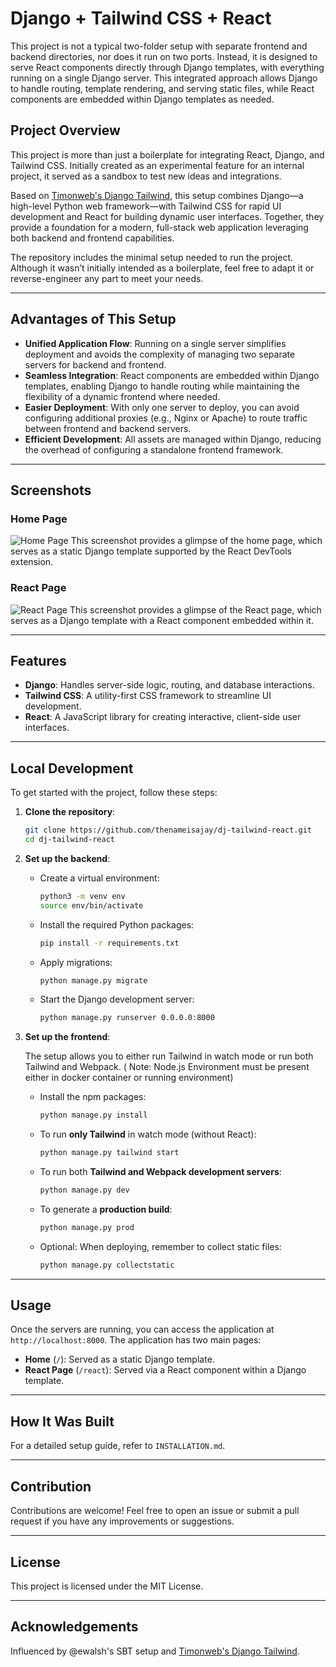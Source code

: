 # Django + Tailwind CSS + React

This project is not a typical two-folder setup with separate frontend and backend directories, nor does it run on two ports. Instead, it is designed to serve React components directly through Django templates, with everything running on a single Django server. This integrated approach allows Django to handle routing, template rendering, and serving static files, while React components are embedded within Django templates as needed.

## Project Overview

This project is more than just a boilerplate for integrating React, Django, and Tailwind CSS. Initially created as an experimental feature for an internal project, it served as a sandbox to test new ideas and integrations.

Based on [Timonweb's Django Tailwind](https://github.com/timonweb/django-tailwind), this setup combines Django—a high-level Python web framework—with Tailwind CSS for rapid UI development and React for building dynamic user interfaces. Together, they provide a foundation for a modern, full-stack web application leveraging both backend and frontend capabilities.

The repository includes the minimal setup needed to run the project. Although it wasn’t initially intended as a boilerplate, feel free to adapt it or reverse-engineer any part to meet your needs.

---

##  Advantages of This Setup
- **Unified Application Flow**: Running on a single server simplifies deployment and avoids the complexity of managing two separate servers for backend and frontend.
- **Seamless Integration**: React components are embedded within Django templates, enabling Django to handle routing while maintaining the flexibility of a dynamic frontend where needed.
- **Easier Deployment**: With only one server to deploy, you can avoid configuring additional proxies (e.g., Nginx or Apache) to route traffic between frontend and backend servers.
- **Efficient Development**: All assets are managed within Django, reducing the overhead of configuring a standalone frontend framework.

---

## Screenshots

### Home Page

![Home Page](https://github.com/thenameisajay/django-tailwind-react/blob/main/screenshots/home.png)
This screenshot provides a glimpse of the home page, which serves as a static Django template supported by the React DevTools extension.


### React Page
![React Page](https://github.com/thenameisajay/django-tailwind-react/blob/main/screenshots/react.png)
This screenshot provides a glimpse of the React page, which serves as a Django template with a React component embedded within it.

---

## Features

- **Django**: Handles server-side logic, routing, and database interactions.
- **Tailwind CSS**: A utility-first CSS framework to streamline UI development.
- **React**: A JavaScript library for creating interactive, client-side user interfaces.

---

## Local Development

To get started with the project, follow these steps:

1. **Clone the repository**:
    ```bash
    git clone https://github.com/thenameisajay/dj-tailwind-react.git
    cd dj-tailwind-react
    ```

2. **Set up the backend**:
    - Create a virtual environment:
        ```bash
        python3 -m venv env
        source env/bin/activate
        ```
    - Install the required Python packages:
        ```bash
        pip install -r requirements.txt
        ```
    - Apply migrations:
        ```bash
        python manage.py migrate
        ```
    - Start the Django development server:
        ```bash
        python manage.py runserver 0.0.0.0:8000
        ```

3. **Set up the frontend**:

    The setup allows you to either run Tailwind in watch mode or run both Tailwind and Webpack. ( Note: Node.js Environment must be present either in docker container or running environment)

    - Install the npm packages:
      ```bash
      python manage.py install
      ```

    - To run **only Tailwind** in watch mode (without React):
      ```bash
      python manage.py tailwind start
      ```

    - To run both **Tailwind and Webpack development servers**:
      ```bash
      python manage.py dev
      ```

    - To generate a **production build**:
      ```bash
      python manage.py prod
      ```

    - Optional: When deploying, remember to collect static files:
      ```bash
      python manage.py collectstatic
      ```

---

## Usage

Once the servers are running, you can access the application at `http://localhost:8000`. The application has two main pages:
- **Home** (`/`): Served as a static Django template.
- **React Page** (`/react`): Served via a React component within a Django template.

---

## How It Was Built

For a detailed setup guide, refer to `INSTALLATION.md`.

---

## Contribution

Contributions are welcome! Feel free to open an issue or submit a pull request if you have any improvements or suggestions.

---

## License

This project is licensed under the MIT License.

---

## Acknowledgements 

Influenced by @ewalsh's SBT setup and [Timonweb's Django Tailwind](https://github.com/timonweb/django-tailwind).
